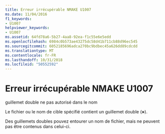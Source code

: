 ```yaml
---
title: Erreur irrécupérable NMAKE U1007
ms.date: 11/04/2016
f1_keywords:
- U1007
helpviewer_keywords:
- U1007
ms.assetid: 64fd78a6-5b27-4aa8-92ea-f1c55e6e5edd
ms.openlocfilehash: 6984c0b573ae43275dc58d41b711cb88d96ec545
ms.sourcegitcommit: 6052185696adca270bc9bdbec45a626dd89cdcdd
ms.translationtype: MT
ms.contentlocale: fr-FR
ms.lasthandoff: 10/31/2018
ms.locfileid: "50552592"
---
```

# <a name="nmake-fatal-error-u1007"></a>Erreur irrécupérable NMAKE U1007

guillemet double ne pas autorisé dans le nom

Le fichier ou le nom de cible spécifié contient un guillemet double (**»**).

Des guillemets doubles pouvez entourer un nom de fichier, mais ne peuvent pas être contenus dans celui-ci.